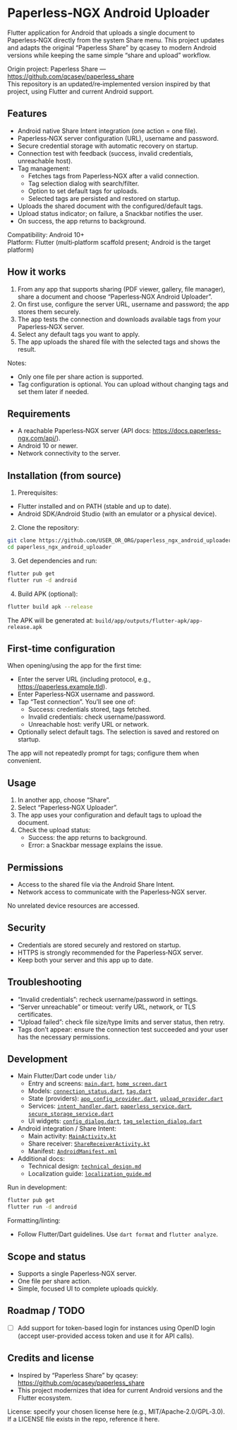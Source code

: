 # Paperless‑NGX Android Uploader

Flutter application for Android that uploads a single document to Paperless‑NGX directly from the system Share menu. This project updates and adapts the original “Paperless Share” by qcasey to modern Android versions while keeping the same simple “share and upload” workflow.

Origin project: Paperless Share — <https://github.com/qcasey/paperless_share>  
This repository is an updated/re‑implemented version inspired by that project, using Flutter and current Android support.

## Features

- Android native Share Intent integration (one action = one file).
- Paperless‑NGX server configuration (URL), username and password.
- Secure credential storage with automatic recovery on startup.
- Connection test with feedback (success, invalid credentials, unreachable host).
- Tag management:
  - Fetches tags from Paperless‑NGX after a valid connection.
  - Tag selection dialog with search/filter.
  - Option to set default tags for uploads.
  - Selected tags are persisted and restored on startup.
- Uploads the shared document with the configured/default tags.
- Upload status indicator; on failure, a Snackbar notifies the user.
- On success, the app returns to background.

Compatibility: Android 10+  
Platform: Flutter (multi‑platform scaffold present; Android is the target platform)

## How it works

1. From any app that supports sharing (PDF viewer, gallery, file manager), share a document and choose “Paperless‑NGX Android Uploader”.
2. On first use, configure the server URL, username and password; the app stores them securely.
3. The app tests the connection and downloads available tags from your Paperless‑NGX server.
4. Select any default tags you want to apply.
5. The app uploads the shared file with the selected tags and shows the result.

Notes:

- Only one file per share action is supported.
- Tag configuration is optional. You can upload without changing tags and set them later if needed.

## Requirements

- A reachable Paperless‑NGX server (API docs: <https://docs.paperless-ngx.com/api/>).
- Android 10 or newer.
- Network connectivity to the server.

## Installation (from source)

1) Prerequisites:

- Flutter installed and on PATH (stable and up to date).
- Android SDK/Android Studio (with an emulator or a physical device).

2) Clone the repository:

```bash
git clone https://github.com/USER_OR_ORG/paperless_ngx_android_uploader.git
cd paperless_ngx_android_uploader
```

3) Get dependencies and run:

```bash
flutter pub get
flutter run -d android
```

4) Build APK (optional):

```bash
flutter build apk --release
```

The APK will be generated at:
`build/app/outputs/flutter-apk/app-release.apk`

## First‑time configuration

When opening/using the app for the first time:

- Enter the server URL (including protocol, e.g., <https://paperless.example.tld>).
- Enter Paperless‑NGX username and password.
- Tap “Test connection”. You’ll see one of:
  - Success: credentials stored, tags fetched.
  - Invalid credentials: check username/password.
  - Unreachable host: verify URL or network.
- Optionally select default tags. The selection is saved and restored on startup.

The app will not repeatedly prompt for tags; configure them when convenient.

## Usage

1. In another app, choose “Share”.
2. Select “Paperless‑NGX Uploader”.
3. The app uses your configuration and default tags to upload the document.
4. Check the upload status:
   - Success: the app returns to background.
   - Error: a Snackbar message explains the issue.

## Permissions

- Access to the shared file via the Android Share Intent.
- Network access to communicate with the Paperless‑NGX server.

No unrelated device resources are accessed.

## Security

- Credentials are stored securely and restored on startup.
- HTTPS is strongly recommended for the Paperless‑NGX server.
- Keep both your server and this app up to date.

## Troubleshooting

- “Invalid credentials”: recheck username/password in settings.
- “Server unreachable” or timeout: verify URL, network, or TLS certificates.
- “Upload failed”: check file size/type limits and server status, then retry.
- Tags don’t appear: ensure the connection test succeeded and your user has the necessary permissions.

## Development

- Main Flutter/Dart code under `lib/`
  - Entry and screens: [`main.dart`](lib/main.dart), [`home_screen.dart`](lib/screens/home_screen.dart)
  - Models: [`connection_status.dart`](lib/models/connection_status.dart), [`tag.dart`](lib/models/tag.dart)
  - State (providers): [`app_config_provider.dart`](lib/providers/app_config_provider.dart), [`upload_provider.dart`](lib/providers/upload_provider.dart)
  - Services: [`intent_handler.dart`](lib/services/intent_handler.dart), [`paperless_service.dart`](lib/services/paperless_service.dart), [`secure_storage_service.dart`](lib/services/secure_storage_service.dart)
  - UI widgets: [`config_dialog.dart`](lib/widgets/config_dialog.dart), [`tag_selection_dialog.dart`](lib/widgets/tag_selection_dialog.dart)
- Android integration / Share Intent:
  - Main activity: [`MainActivity.kt`](android/app/src/main/kotlin/com/example/paperless_ngx_android_uploader/MainActivity.kt)
  - Share receiver: [`ShareReceiverActivity.kt`](android/app/src/main/kotlin/com/example/paperless_ngx_android_uploader/ShareReceiverActivity.kt)
  - Manifest: [`AndroidManifest.xml`](android/app/src/main/AndroidManifest.xml)
- Additional docs:
  - Technical design: [`technical_design.md`](docs/technical_design.md)
  - Localization guide: [`localization_guide.md`](docs/localization_guide.md)

Run in development:

```bash
flutter pub get
flutter run -d android
```

Formatting/linting:

- Follow Flutter/Dart guidelines. Use `dart format` and `flutter analyze`.

## Scope and status

- Supports a single Paperless‑NGX server.
- One file per share action.
- Simple, focused UI to complete uploads quickly.

## Roadmap / TODO

- [ ] Add support for token-based login for instances using OpenID login (accept user-provided access token and use it for API calls).

## Credits and license

- Inspired by “Paperless Share” by qcasey: <https://github.com/qcasey/paperless_share>
- This project modernizes that idea for current Android versions and the Flutter ecosystem.

License: specify your chosen license here (e.g., MIT/Apache‑2.0/GPL‑3.0). If a LICENSE file exists in the repo, reference it here.
